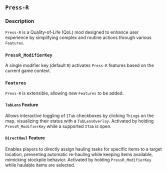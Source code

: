 ## `Press-R`

### Description

`Press-R` is a Quality-of-Life (QoL) mod designed to enhance user experience by simplifying complex and routine actions through various `Features`.

### `PressR_ModifierKey`

A single modifier key (default `R`) activates `Press-R` features based on the current game context.

### `Features`

`Press-R` is extensible, allowing new `Features` to be added.

#### `TabLens` Feature

Allows interactive toggling of `ITab` checkboxes by clicking `Thing`s on the map, visualizing their status with a `TabLensOverlay`. Activated by holding `PressR_ModifierKey` while a supported `ITab` is open.

#### `DirectHaul` Feature

Enables players to directly assign hauling tasks for specific items to a target location, preventing automatic re-hauling while keeping items available, mimicking stockpile behavior. Activated by holding `PressR_ModifierKey` while haulable items are selected.

